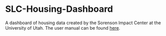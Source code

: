# SLC-Housing-Dashboard

A dashboard of housing data created by the Sorenson Impact Center at the University of Utah. The user manual can be found [here](https://docs.google.com/document/d/131lm6L9iTwhn9LuBBYZyjHIcefDB2z8n8bhwSd0S_08/edit?usp=sharing).
